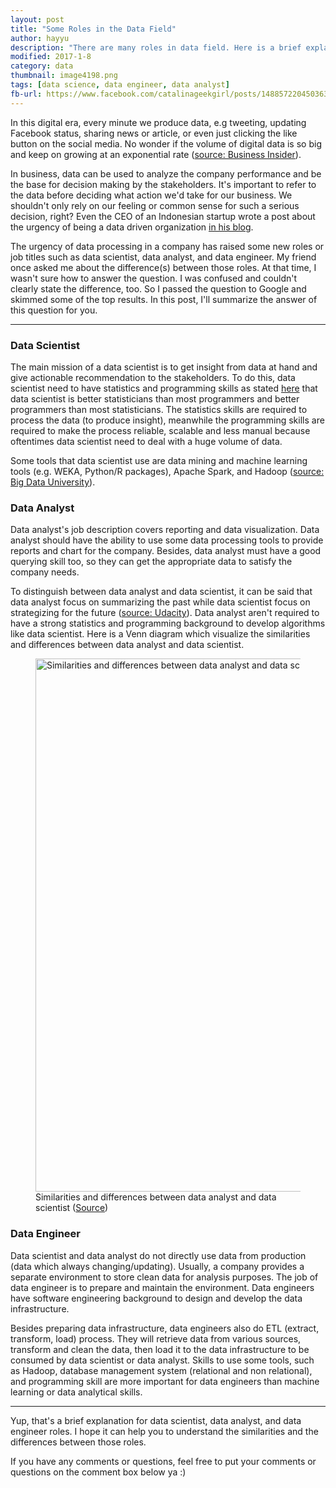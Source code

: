```yaml
---
layout: post
title: "Some Roles in the Data Field"
author: hayyu
description: "There are many roles in data field. Here is a brief explanation for some of the roles."
modified: 2017-1-8
category: data
thumbnail: image4198.png
tags: [data science, data engineer, data analyst]
fb-url: https://www.facebook.com/catalinageekgirl/posts/1488572204503632
---
```

In this digital era, every minute we produce data, e.g tweeting, updating Facebook status, sharing news or article, or even just clicking the like button on the social media. No wonder if the volume of digital data is so big and keep on growing at an exponential rate ([source: Business Insider](http://www.businessinsider.co.id/mind-blowing-growth-and-power-of-big-data-2015-6/?r=US&IR=T#cVH20AoPhJoVAiGO.97)). 

In business, data can be used to analyze the company performance and be the base for decision making by the stakeholders. It's important to refer to the data before deciding what action we'd take for our business. We shouldn't only rely on our feeling or common sense for such a serious decision, right? Even the CEO of an Indonesian startup wrote a post about the urgency of being a data driven organization [in his blog](http://achmadzaky.com/data-driven-organization/). 

The urgency of data processing in a company has raised some new roles or job titles such as data scientist, data analyst, and data engineer. My friend once asked me about the difference(s) between those roles. At that time, I wasn't sure how to answer the question. I was confused and couldn't clearly state the difference, too. So I passed the question to Google and skimmed some of the top results. In this post, I'll summarize the answer of this question for you.

-----

### Data Scientist

The main mission of a data scientist is to get insight from data at hand and give actionable recommendation to the stakeholders. To do this, data scientist need to have statistics and programming skills as stated [here](https://metamarkets.com/2012/data-scientist-profile-pete-skomoroch/) that data scientist is better statisticians than most programmers and better programmers than most statisticians. The statistics skills are required to process the data (to produce insight), meanwhile the programming skills are required to make the process reliable, scalable and less manual because oftentimes data scientist need to deal with a huge volume of data.

Some tools that data scientist use are data mining and machine learning tools (e.g. WEKA, Python/R packages), Apache Spark, and Hadoop ([source: Big Data University](https://bigdatauniversity.com/blog/data-scientist-vs-data-engineer/)).

### Data Analyst

Data analyst's job description covers reporting and data visualization. Data analyst should have the ability to use some data processing tools to provide reports and chart for the company. Besides, data analyst must have a good querying skill too, so they can get the appropriate data to satisfy the company needs. 

To distinguish between data analyst and data scientist, it can be said that data analyst focus on summarizing the past while data scientist focus on strategizing for the future ([source: Udacity](http://blog.udacity.com/2014/12/data-analyst-vs-data-scientist-vs-data-engineer.html)). Data analyst aren't required to have a strong statistics and programming background to develop algorithms like data scientist. Here is a Venn diagram which visualize the similarities and differences between data analyst and data scientist.

<figure>
    <img width="853" src="{{ site.github.url }}/assets/img/posts/analyst-vs-scientist.jpg" alt="Similarities and differences between data analyst and data scientist">
    <figcaption>Similarities and differences between data analyst and data scientist (<a href="https://www.import.io/post/data-scientists-vs-data-analysts-why-the-distinction-matters/">Source</a>)</figcaption>
</figure>

### Data Engineer

Data scientist and data analyst do not directly use data from production (data which always changing/updating). Usually, a company provides a separate environment to store clean data for analysis purposes. The job of data engineer is to prepare and maintain the environment. Data engineers have software engineering background to design and develop the data infrastructure.

Besides preparing data infrastructure, data engineers also do ETL (extract, transform, load) process. They will retrieve data from various sources, transform and clean the data, then load it to the data infrastructure to be consumed by data scientist or data analyst. Skills to use some tools, such as Hadoop, database management system (relational and non relational), and programming skill are more important for data engineers than machine learning or data analytical skills. 

-----

Yup, that's a brief explanation for data scientist, data analyst, and data engineer roles. I hope it can help you to understand the similarities and the differences between those roles. 

If you have any comments or questions, feel free to put your comments or questions on the comment box below ya :)
